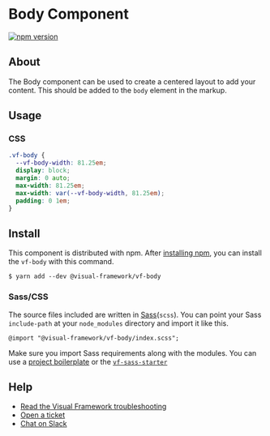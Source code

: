 # Body Component

[![npm version](https://badge.fury.io/js/%40visual-framework%2Fvf-body.svg)](https://badge.fury.io/js/%40visual-framework%2Fvf-body)

## About

The Body component can be used to create a centered layout to add your content. This should be added to the `body` element in the markup.

## Usage

### CSS

```css
.vf-body {
  --vf-body-width: 81.25em;
  display: block;
  margin: 0 auto;
  max-width: 81.25em;
  max-width: var(--vf-body-width, 81.25em);
  padding: 0 1em;
}
```

## Install

This component is distributed with npm. After [installing npm](https://www.npmjs.com/get-npm), you can install the `vf-body` with this command.

```
$ yarn add --dev @visual-framework/vf-body
```

### Sass/CSS

The source files included are written in [Sass](http://sass-lang.com)(`scss`). You can point your Sass `include-path` at your `node_modules` directory and import it like this.

```
@import "@visual-framework/vf-body/index.scss";
```

Make sure you import Sass requirements along with the modules. You can use a [project boilerplate](https://visual-framework.github.io/vf-core/building/) or the [`vf-sass-starter`](https://visual-framework.github.io/vf-core/components/vf-sass-starter/)


## Help

- [Read the Visual Framework troubleshooting](https://visual-framework.github.io/vf-welcome/troubleshooting/)
- [Open a ticket](https://github.com/visual-framework/vf-core/issues)
- [Chat on Slack](https://join.slack.com/t/visual-framework/shared_invite/enQtNDAxNzY0NDg4NTY0LWFhMjEwNGY3ZTk3NWYxNWVjOWQ1ZWE4YjViZmY1YjBkMDQxMTNlNjQ0N2ZiMTQ1ZTZiMGM4NjU5Y2E0MjM3ZGQ)

